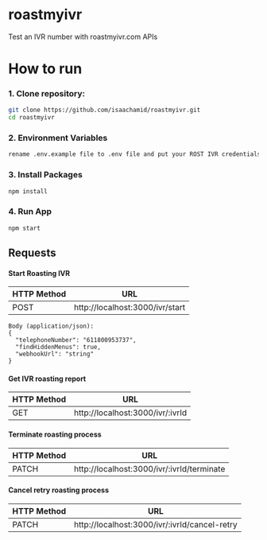 # roastmyivr
Test an IVR number with roastmyivr.com APIs

# How to run
### 1. Clone repository:
```bash
git clone https://github.com/isaachamid/roastmyivr.git
cd roastmyivr
```
### 2. Environment Variables
```bash
rename .env.example file to .env file and put your ROST IVR credentials
```
### 3. Install Packages
```bash
npm install
```
### 4. Run App
```bash
npm start
```

## Requests
#### Start Roasting IVR

|HTTP Method |URL                                               |
|------------|--------------------------------------------------|
|POST        |http://localhost:3000/ivr/start                   |

```node
Body (application/json):
{
  "telephoneNumber": "611800953737",
  "findHiddenMenus": true,
  "webhookUrl": "string"
}
```
#### Get IVR roasting report

|HTTP Method |URL                                               |
|------------|--------------------------------------------------|
|GET         |http://localhost:3000/ivr/:ivrId                  |

#### Terminate roasting process

|HTTP Method |URL                                               |
|------------|--------------------------------------------------|
|PATCH       |http://localhost:3000/ivr/:ivrId/terminate        |

#### Cancel retry roasting process

|HTTP Method |URL                                               |
|------------|--------------------------------------------------|
|PATCH       |http://localhost:3000/ivr/:ivrId/cancel-retry     |

